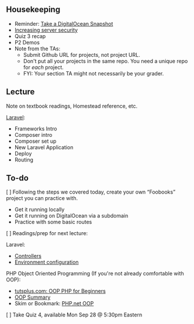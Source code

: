 ## Housekeeping

+ Reminder: [Take a DigitalOcean Snapshot](https://github.com/susanBuck/dwa15-fall2015-notes/blob/master/01_Servers_and_Git/99_Extras/03_Digital_Ocean_Snapshots.md)
+ [Increasing server security](https://github.com/susanBuck/dwa15-fall2015-notes/blob/master/01_Servers_and_Git/99_Extras/02_Increasing_server_security.md)
+ Quiz 3 recap
+ P2 Demos
+ Note from the TAs:
    + Submit Github URL for projects, not project URL.
    + Don't put all your projects in the same repo. You need a unique repo for *each* project.
    + FYI: Your section TA might not necessarily be your grader.





## Lecture

Note on textbook readings, Homestead reference, etc.

[Laravel](https://github.com/susanBuck/dwa15-fall2015-notes/tree/master/03_Laravel):

+ Frameworks Intro
+ Composer intro
+ Composer set up
+ New Laravel Application
+ Deploy
+ Routing



## To-do

[ ] Following the steps we covered today, create your own &ldquo;Foobooks&rdquo; project you can practice with.

+ Get it running locally
+ Get it running on DigitalOcean via a subdomain
+ Practice with some basic routes

[ ] Readings/prep for next lecture:

Laravel:

+ [Controllers](http://laravel.com/docs/5.1/controllers)
+ [Environment configuration](http://laravel.com/docs/5.1/installation#environment-configuration)

PHP Object Oriented Programming (If you're not already comfortable with OOP):

* [tutsplus.com: OOP PHP for Beginners](http://net.tutsplus.com/tutorials/php/object-oriented-php-for-beginners/)
* [OOP Summary](https://github.com/susanBuck/dwa15-fall2015-notes/blob/master/03_Laravel/99_Extras/06_OOP_Summary.md)
* Skim or Bookmark: [PHP.net OOP](http://www.php.net/manual/en/language.oop5.php)


[ ] Take Quiz 4, available Mon Sep 28 @ 5:30pm Eastern
